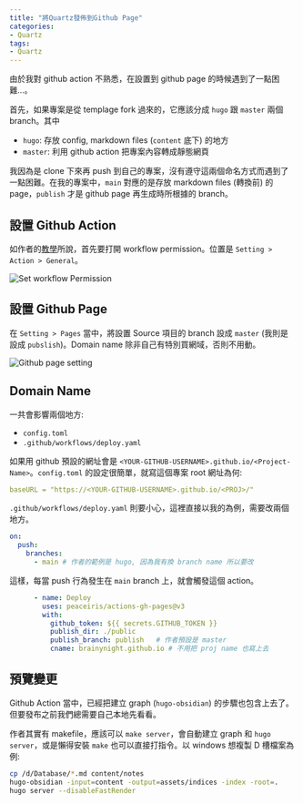 ```yaml
---
title: "將Quartz發佈到Github Page"
categories:
- Quartz
tags:
- Quartz
---
```

由於我對 github action 不熟悉，在設置到 github page 的時候遇到了一點困難...。

首先，如果專案是從 templage fork 過來的，它應該分成 `hugo` 跟 `master` 兩個 branch。其中

- `hugo`: 存放 config, markdown files (`content` 底下) 的地方
- `master`: 利用 github action 把專案內容轉成靜態網頁

我因為是 clone 下來再 push 到自己的專案，沒有遵守這兩個命名方式而遇到了一點困難。在我的專案中，`main` 對應的是存放 markdown files (轉換前) 的 page，`publish` 才是 github page 再生成時所根據的 branch。

## 設置 Github Action 

如作者的[教學](https://quartz.jzhao.xyz/notes/hosting/)所說，首先要打開 workflow permission。位置是 `Setting > Action > General`。

![Set workflow Permission](https://quartz.jzhao.xyz/notes/images/github-actions.png)

## 設置 Github Page 

在 `Setting > Pages` 當中，將設置 Source 項目的 branch 設成 `master` (我則是設成 `pubslish`)。Domain name 除非自己有特別買網域，否則不用動。

![Github page setting](https://quartz.jzhao.xyz//notes/images/github-pages.png)

## Domain Name 

一共會影響兩個地方:

- `config.toml`
- `.github/workflows/deploy.yaml`

如果用 github 預設的網址會是 `<YOUR-GITHUB-USERNAME>.github.io/<Project-Name>`。`config.toml` 的設定很簡單，就寫這個專案 root 網址為何:

```yaml
baseURL = "https://<YOUR-GITHUB-USERNAME>.github.io/<PROJ>/"
```

`.github/workflows/deploy.yaml` 則要小心，這裡直接以我的為例，需要改兩個地方。

```yaml
on:
  push:
    branches:
      - main # 作者的範例是 hugo, 因為我有換 branch name 所以要改      
```

這樣，每當 push 行為發生在 `main` branch 上，就會觸發這個 action。 


```yaml
      - name: Deploy
        uses: peaceiris/actions-gh-pages@v3
        with:
          github_token: ${{ secrets.GITHUB_TOKEN }}
          publish_dir: ./public
          publish_branch: publish	# 作者預設是 master
          cname: brainynight.github.io # 不用把 proj name 也寫上去
```

## 預覽變更

Github Action 當中，已經把建立 graph (`hugo-obsidian`) 的步驟也包含上去了。但要發布之前我們總需要自己本地先看看。

作者其實有 makefile，應該可以 `make server`，會自動建立 graph 和 `hugo server`，或是懶得安裝 `make` 也可以直接打指令。以 windows 想複製 D 槽檔案為例: 

```bash
cp /d/Database/*.md content/notes
hugo-obsidian -input=content -output=assets/indices -index -root=.
hugo server --disableFastRender
```


